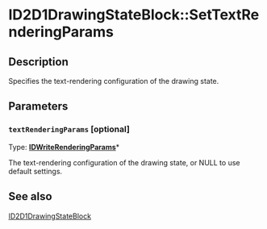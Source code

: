 # ID2D1DrawingStateBlock::SetTextRenderingParams

## Description

Specifies the text-rendering configuration of the drawing state.

## Parameters

### `textRenderingParams` [optional]

Type: **[IDWriteRenderingParams](https://learn.microsoft.com/windows/win32/api/dwrite/nn-dwrite-idwriterenderingparams)***

The text-rendering configuration of the drawing state, or NULL to use default settings.

## See also

[ID2D1DrawingStateBlock](https://learn.microsoft.com/windows/win32/api/d2d1/nn-d2d1-id2d1drawingstateblock)